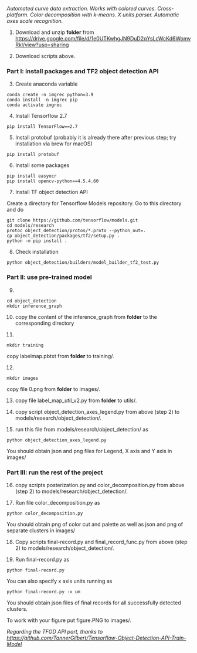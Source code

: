 *Automated curve data extraction. Works with colored curves. Cross-platform. Color decomposition with k-means. X units parser. Automatic axes scale recognition.*

1. Download and unzip **folder** from https://drive.google.com/file/d/1e0UTKwhgJN9DuD2qYsLcWcKd6WomvRkl/view?usp=sharing

2. Download scripts above.

### Part I: install packages and TF2 object detection API

3. Create anaconda variable
```
conda create -n imgrec python=3.9
conda install -n imgrec pip
conda activate imgrec
```
4. Install Tensorflow 2.7
```
pip install TensorFlow==2.7
```
5. Install protobuf (probably it is already there after previous step; try installation via brew for macOS)
```
pip install protobuf
```
6. Install some packages
```
pip install easyocr
pip install opencv-python==4.5.4.60
```
7. Install TF object detection API

Create a directory for Tensorflow Models repository. Go to this directory and do
```
git clone https://github.com/tensorflow/models.git
cd models/research
protoc object_detection/protos/*.proto --python_out=.
cp object_detection/packages/tf2/setup.py .
python -m pip install .
```
8. Check installation
```
python object_detection/builders/model_builder_tf2_test.py
```

### Part II: use pre-trained model

9. 
```
cd object_detection
mkdir inference_graph
```
10. copy the content of the inference_graph from **folder** to the corresponding directory

11.
``` 
mkdir training 
```
copy labelmap.pbtxt from **folder** to training/.

12. 
```
mkdir images
```
copy file 0.png from **folder** to images/.

13. copy file label_map_util_v2.py from **folder** to utils/.

14. copy script object_detection_axes_legend.py from above (step 2) to  models/research/object_detection/.

15. run this file from models/research/object_detection/ as
```
python object_detection_axes_legend.py
```
You should obtain json and png files for Legend, X axis and Y axis in images/

### Part III: run the rest of the project

16. copy scripts posterization.py and color_decomposition.py from above (step 2) to models/research/object_detection/.

17. Run file color_decomposition.py as
```
python color_decomposition.py
```
You should obtain png of color cut and palette as well as json and png of separate clusters in images/

18. Copy scripts final-record.py and final_record_func.py from above (step 2) to models/research/object_detection/.

19. Run final-record.py as
```
python final-record.py 
```
You can also specify x axis units running as
```
python final-record.py -x um
```
You should obtain json files of final records for all successfully detected clusters.

To work with your figure put figure.PNG to images/.

*Regarding the TFOD API part, thanks to https://github.com/TannerGilbert/Tensorflow-Object-Detection-API-Train-Model*
